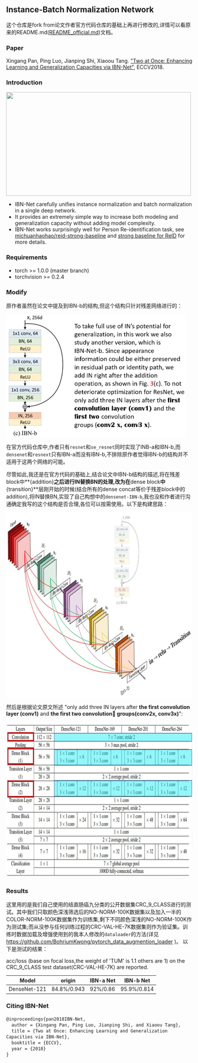 ## Instance-Batch Normalization Network

这个仓库是fork from论文作者官方代码仓库的基础上再进行修改的,详情可以看原来的README.md([README_official.md](https://github.com/XingangPan/IBN-Net/blob/master/README.md))文档。

### Paper

Xingang Pan, Ping Luo, Jianping Shi, Xiaoou Tang. ["Two at Once: Enhancing Learning and Generalization Capacities via IBN-Net"](https://arxiv.org/abs/1807.09441), ECCV2018.

### Introduction
<img align="middle" width="500" height="280" src="https://github.com/XingangPan/IBN-Net/blob/master/utils/IBNNet.png">

- IBN-Net carefully unifies instance normalization and batch normalization in a single deep network.
- It provides an extremely simple way to increase both modeling and generalization capacity without adding model complexity.
- IBN-Net works surprisingly well for Person Re-identification task, see [michuanhaohao/reid-strong-baseline](https://github.com/michuanhaohao/reid-strong-baseline) and [strong baseline for ReID](https://arxiv.org/pdf/1906.08332.pdf) for more details.

### Requirements
- torch >= 1.0.0 (master branch)
- torchvision >= 0.2.4

### Modify
原作者虽然在论文中提及到IBN-b的结构,但这个结构只针对残差网络进行的：

<img align="middle" width="486" height="333" src="https://github.com/BohriumKwong/IBN-Net/blob/master/utils/images/IBN-b.jpg">

在官方代码仓库中,作者只有`resnet`和`se_resnet`同时实现了INB-a和IBN-b,而`densenet`和`resnext`只有IBN-a而没有IBN-b,不排除原作者觉得IBN-b的结构并不适用于这两个网络的可能。

尽管如此,我还是在官方代码的基础上,结合论文中IBN-b结构的描述,将在残差block中**{addition}**之后进行IN替换BN的处理,改为在**dense block**中**{transition}**层刚开始的时候(结合所有的dense concat等价于残差block中的addition),将IN替换BN,实现了自己构想中的`densenet-IBN-b`,我也没和作者进行沟通确定我写的这个结构是否合理,各位可以按需使用。以下是构建思路：

<img align="middle" width="827" height="500" src="https://github.com/BohriumKwong/IBN-Net/blob/master/utils/images/densenet-IBN-b.jpg">

然后是根据论文原文所述 "only add three IN layers after **the first convolution layer (conv1)** and **the first two convolution groups(conv2x, conv3x)**":

<img align="middle" width="867" height="423" src="https://github.com/BohriumKwong/IBN-Net/blob/master/utils/images/densenet-structure.jpg">

### Results
这里用的是我们自己使用的结直肠癌九分类的公开数据集CRC_9_CLASS进行的测试。其中我们只取颜色深浅筛选后的NO-NORM-100K数据集以及加入一半的COLOR-NORM-100K数据集作为训练集,剩下不同颜色深浅的NO-NORM-100K作为测试集;而从没参与任何训练过程的CRC-VAL-HE-7K数据集则作为验证集。训练时数据加载及增强使用到的我本人修改的`dataloader`的方法(详见 https://github.com/BohriumKwong/pytorch_data_augmention_loader )。
以下是测试的结果：

acc/loss (base on focal loss,the weight of 'TUM' is 1.1 others are 1) on the CRC_9_CLASS test dataset(CRC-VAL-HE-7K) are reported.

| Model                     | origin         |  IBN-a Net      | IBN-b Net     |
| -------------------       | ------------------ | ------------------ | ------------------ |
| DenseNet-121          | 84.8%/0.943             | 92%/0.86       | 95.9%/0.814              |



### Citing IBN-Net
```
@inproceedings{pan2018IBN-Net,
  author = {Xingang Pan, Ping Luo, Jianping Shi, and Xiaoou Tang},
  title = {Two at Once: Enhancing Learning and Generalization Capacities via IBN-Net},
  booktitle = {ECCV},
  year = {2018}
}
```
